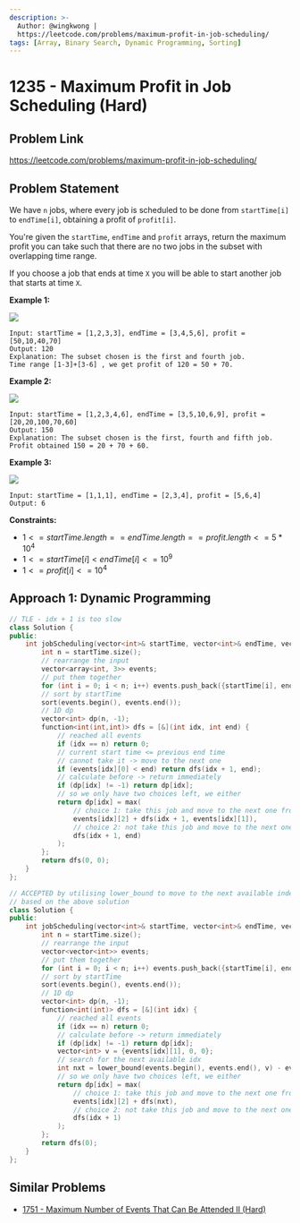 ```yaml
---
description: >-
  Author: @wingkwong |
  https://leetcode.com/problems/maximum-profit-in-job-scheduling/
tags: [Array, Binary Search, Dynamic Programming, Sorting]
---
```


# 1235 - Maximum Profit in Job Scheduling (Hard)

## Problem Link

https://leetcode.com/problems/maximum-profit-in-job-scheduling/

## Problem Statement

We have `n` jobs, where every job is scheduled to be done from `startTime[i]` to `endTime[i]`, obtaining a profit of `profit[i]`.

You're given the `startTime`, `endTime` and `profit` arrays, return the maximum profit you can take such that there are no two jobs in the subset with overlapping time range.

If you choose a job that ends at time `X` you will be able to start another job that starts at time `X`.

**Example 1:**

![](https://assets.leetcode.com/uploads/2019/10/10/sample1\_1584.png)

```
Input: startTime = [1,2,3,3], endTime = [3,4,5,6], profit = [50,10,40,70]
Output: 120
Explanation: The subset chosen is the first and fourth job. 
Time range [1-3]+[3-6] , we get profit of 120 = 50 + 70.
```

**Example 2:**

![](https://assets.leetcode.com/uploads/2019/10/10/sample22\_1584.png)

```
Input: startTime = [1,2,3,4,6], endTime = [3,5,10,6,9], profit = [20,20,100,70,60]
Output: 150
Explanation: The subset chosen is the first, fourth and fifth job. 
Profit obtained 150 = 20 + 70 + 60.
```

**Example 3:**

![](https://assets.leetcode.com/uploads/2019/10/10/sample3\_1584.png)

```
Input: startTime = [1,1,1], endTime = [2,3,4], profit = [5,6,4]
Output: 6
```

**Constraints:**

* $1 <= startTime.length == endTime.length == profit.length <= 5 * 10^4$
* $1 <= startTime[i] < endTime[i] <= 10^9$
* $1 <= profit[i] <= 10^4$

## Approach 1: Dynamic Programming

<Tabs>
<TabItem value="cpp" label="C++">
<SolutionAuthor name="@wingkwong"/>

```cpp
// TLE - idx + 1 is too slow
class Solution {
public:
    int jobScheduling(vector<int>& startTime, vector<int>& endTime, vector<int>& profit) {
        int n = startTime.size();
        // rearrange the input
        vector<array<int, 3>> events;
        // put them together
        for (int i = 0; i < n; i++) events.push_back({startTime[i], endTime[i], profit[i]});
        // sort by startTime
        sort(events.begin(), events.end());
        // 1D dp
        vector<int> dp(n, -1);
        function<int(int,int)> dfs = [&](int idx, int end) {
            // reached all events
            if (idx == n) return 0;
            // current start time <= previous end time
            // cannot take it -> move to the next one
            if (events[idx][0] < end) return dfs(idx + 1, end);
            // calculate before -> return immediately
            if (dp[idx] != -1) return dp[idx];
            // so we only have two choices left, we either
            return dp[idx] = max(
                // choice 1: take this job and move to the next one from this end time
                events[idx][2] + dfs(idx + 1, events[idx][1]),
                // choice 2: not take this job and move to the next one
                dfs(idx + 1, end)
            );
        };
        return dfs(0, 0);
    }
};
```

<SolutionAuthor name="@wingkwong"/>

```cpp
// ACCEPTED by utilising lower_bound to move to the next available index
// based on the above solution
class Solution {
public:
    int jobScheduling(vector<int>& startTime, vector<int>& endTime, vector<int>& profit) {
        int n = startTime.size();
        // rearrange the input
        vector<vector<int>> events;
        // put them together
        for (int i = 0; i < n; i++) events.push_back({startTime[i], endTime[i], profit[i]});
        // sort by startTime
        sort(events.begin(), events.end());
        // 1D dp
        vector<int> dp(n, -1);
        function<int(int)> dfs = [&](int idx) {
            // reached all events
            if (idx == n) return 0;
            // calculate before -> return immediately
            if (dp[idx] != -1) return dp[idx];
            vector<int> v = {events[idx][1], 0, 0};
            // search for the next available idx
            int nxt = lower_bound(events.begin(), events.end(), v) - events.begin();
            // so we only have two choices left, we either
            return dp[idx] = max(
                // choice 1: take this job and move to the next one from this next event
                events[idx][2] + dfs(nxt), 
                // choice 2: not take this job and move to the next one
                dfs(idx + 1)
            );
        };
        return dfs(0);
    }
};
```

</TabItem>
</Tabs>

## Similar Problems

* [1751 - Maximum Number of Events That Can Be Attended II (Hard)](../1700-1799/maximum-number-of-events-that-can-be-attended-ii-hard)
